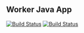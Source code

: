 ## Worker Java App

  [![Build Status](http://my-jenkins.duckdns.org:8080/buildStatus/icon?job=instavote%2Fworker-build&subject=Build&color=blue)](http://my-jenkins.duckdns.org:8080/job/instavote/job/worker-build/)
  [![Build Status](http://my-jenkins.duckdns.org:8080/buildStatus/icon?job=instavote%2Fworker-test&subject=UnitTest&color=pink)](http://my-jenkins.duckdns.org:8080/job/instavote/job/worker-test/)
